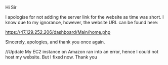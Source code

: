 Hi Sir

I apologise for not adding the server link for the website as time was short.
I know due to my ignorance, however, the website URL can be found here:

https://47.129.252.206/dashboard/Main/home.php


Sincerely, apologies, and thank you once again.

//Update 
My EC2 instance on Amazon ran into an error, hence I could not host my website. 
But I fixed now.
Thank you
